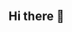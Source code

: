 ## Hi there 👋

<!--
# 👋 Bienvenue sur mon dépôt GitHub personnel !

Je m'appelle **Tioguim Tatepo Prince Wilfried**, et ce dépôt reflète mon parcours, mes projets et ma passion pour le développement logiciel et l'intelligence artificielle. 🚀

## 📝 À propos de moi :
Étudiant motivé et dynamique en **Master 1 Manager des solutions digitales et data**, je suis passionné par le **développement backend en Python** et en apprentissage actif de l'**intelligence artificielle**.

## 🔭 Actuellement, je travaille sur :


## 🌱 J’apprends actuellement :


## 💬 Posez-moi des questions sur :


## 📫 Me contacter :
- 📧 **princetioguim@gmail.com**
- 🌐 **(https://www.linkedin.com/in/prince-tioguim-199568269)**

---

Merci de visiter mon profil GitHub ! N'hésitez pas à explorer mes dépôts, poser des questions ou collaborer sur des projets. 😄

-->
